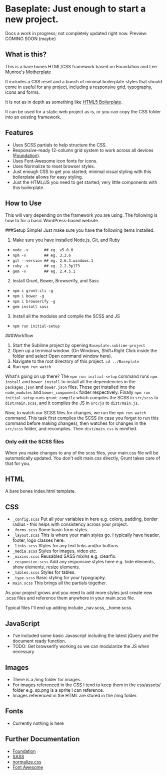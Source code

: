 # Baseplate: Just enough to start a new project.

Docs a work in progress; not completely updated right now.
Preview: COMING SOON (maybe)

## What is this?
This is a bare bones HTML/CSS framework based on Foundation and Lee Munroe's <a href="https://github.com/leemunroe/motherplate">Motherplate</a>

It includes a CSS reset and a bunch of minimal boilerplate styles that should come in useful for any project, including a responsive grid, typography, icons and forms.

It is not as in depth as something like <a href="http://html5boilerplate.com/">HTML5 Boilerplate</a>.

It can be used for a static web project as is, or you can copy the CSS folder into an existing framework.

## Features
* Uses SCSS partials to help structure the CSS.
* Responsive-ready 12-column grid system to work across all devices (<a href="http://foundation.zurb.com">Foundation</a>).
* Uses Font-Awesome icon fonts for icons.
* Uses Normalize to reset browser styles.
* Just enough CSS to get you started; minimal visual styling with this boilerplate allows for easy styling.
* Just the HTML/JS you need to get started; very little components with this boilerplate.

## How to Use
This will vary depending on the framework you are using. The following is how to for a basic WordPress-based website. 

###Setup
Simple! Just make sure you have the following items installed.

1. Make sure you have installed Node.js, Git, and Ruby
 * `node -v       ## eg. v5.0.0`
 * `npm -v        ## eg. 3.3.6`
 * `git --version ## eg. 2.6.3.windows.1`
 * `ruby -v       ## eg. 2.2.3p173`
 * `gem -v        ## eg. 2.4.5.1`

2. Install Grunt, Bower, Browserify, and Sass
 * `npm i grunt-cli -g`
 * `npm i bower -g`
 * `npm i browserify -g`
 * `gem install sass`

3. Install all the modules and compile the SCSS and JS
 * `npm run initial-setup`

###Workflow
1. Start the Sublime project by opening `Baseplate.sublime-project`
2. Open up a terminal window. (On Windows, Shift+Right Click inside the folder and select Open command window here).
3. Navigate to the root directory of this project. `cd ../Baseplate`
4. Run `npm run watch`

What's going on up there?
The `npm run initial-setup` command runs `npm install` and `bower install` to install all the dependencies in the
`packages.json` and `bower.json` files. Those get installed into the `node_modules` and `bower_components` folder
respectively. Finally `npm run initial-setup` runs `grunt compile` which compiles the SCSS in `src/scss` to
`dist/main.scss`, and it compiles the JS in `src/js` to `dist/main.js`.

Now, to watch our SCSS files for changes, we run the `npm run watch` command. This task first compiles the SCSS (in
case you forget to run this command before making changes), then watches for changes in the `src/scss` folder, and
recompiles. Then `dist/main.css` is minified.

### Only edit the SCSS files
When you make changes to any of the scss files, your main.css file will be automatically updated.
You don't edit main.css directly, Grunt takes care of that for you.

## HTML
A bare bones index.html template.

## CSS
* `_config.scss` Put all your variables in here e.g. colors, padding, border radius - this helps with consistency across your project.
* `_forms.scss` Some basic form styles.
* `_layout.scss` This is where your main styles go. I typically have header, footer, logo classes here.
* `_links.scss` Styles for any text links and/or buttons.
* `_media.scss` Styles for images, video etc.
* `_mixins.scss` Reusabled SASS mixins e.g. clearfix.
* `_responsive.scss` Add any responsive styles here e.g. hide elements, show elements, resize elements.
* `_tables.scss` Styles for tables.
* `_type.scss` Basic styling for your typography.
* `main.scss` This brings all the partials together.

As your project grows and you need to add more styles just create new .scss files and reference them anywhere in your main.scss file.

Typical files I'll end up adding include _nav.scss, _home.scss.

## JavaScript ##
* I've included some basic Javascript including the latest jQuery and the document ready function.
* TODO: Get browserify working so we can modularize the JS when necessary

## Images ##
* There is a /img folder for images.
* For images referenced in the CSS I tend to keep them in the css/assets/ folder e.g. sp.png is a sprite I can reference.
* Images referenced in the HTML are stored in the /img folder.

## Fonts ##
* Currently nothing is here

## Further Documentation ##
* <a href="http://foundation.zurb.com/docs/">Foundation</a>
* <a href="http://sass-lang.com/">SASS</a>
* <a href="http://necolas.github.com/normalize.css/">normalize.css</a>
* <a href="http://fontawesome.io/">Font Awesome</a>
